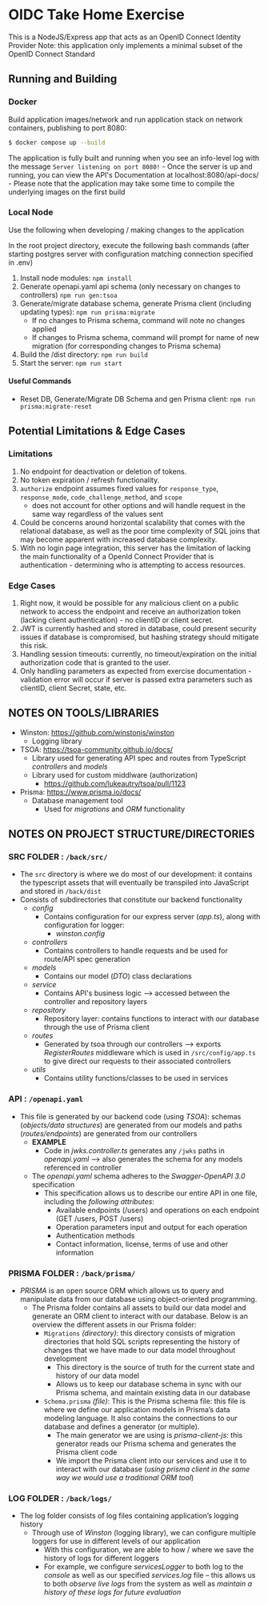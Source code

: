 # OIDC Take Home Exercise

This is a NodeJS/Express app that acts as an OpenID Connect Identity Provider
Note: this application only implements a minimal subset of the OpenID Connect Standard

## Running and Building

### Docker

Build application images/network and run application stack on network containers, publishing to port 8080:

```bash
$ docker compose up --build
```

The application is fully built and running when you see an info-level log with the message `Server listening on port 8080!`
      - Once the server is up and running, you can view the API's Documentation at localhost:8080/api-docs/
      - Please note that the application may take some time to compile the underlying images on the first build

### Local Node

Use the following when developing / making changes to the application

In the root project directory, execute the following bash commands (after starting postgres server with configuration matching connection specified in .env)

1. Install node modules: `npm install`
2. Generate openapi.yaml api schema (only necessary on changes to controllers) `npm run gen:tsoa`
3. Generate/migrate database schema, generate Prisma client (including updating types): `npm run prisma:migrate`
   - If no changes to Prisma schema, command will note no changes applied
   - If changes to Prisma schema, command will prompt for name of new migration (for corresponding changes to Prisma schema)
4. Build the /dist directory: `npm run build`
3. Start the server: `npm run start`


#### Useful Commands

- Reset DB, Generate/Migrate DB Schema and gen Prisma client: `npm run prisma:migrate-reset`

## Potential Limitations & Edge Cases

### Limitations
1. No endpoint for deactivation or deletion of tokens.
2. No token expiration / refresh functionality.
3. `authorize` endpoint assumes fixed values for `response_type`, `response_mode`, `code_challenge_method`, and `scope`
      - does not account for other options and will handle request in the same way regardless of the values sent
4. Could be concerns around horizontal scalability that comes with the relational database, as well as the poor time complexity of SQL joins that may become apparent with increased database complexity.
5. With no login page integration, this server has the limitation of lacking the main functionality of a OpenId Connect Provider that is authentication - determining who is attempting to access resources.

### Edge Cases
1. Right now, it would be possible for any malicious client on a public network to access the endpoint and receive an authorization token (lacking client authentication) - no clientID or client secret.
2. JWT is currently hashed and stored in database, could present security issues if database is compromised, but hashing strategy should mitigate this risk.
3. Handling session timeouts: currently, no timeout/expiration on the initial authorization code that is granted to the user.
4. Only handling parameters as expected from exercise documentation - validation error will occur if server is passed extra parameters such as clientID, client Secret, state, etc.

## NOTES ON TOOLS/LIBRARIES

- Winston: https://github.com/winstonjs/winston
  - Logging library
- TSOA: https://tsoa-community.github.io/docs/
  - Library used for generating API spec and routes from TypeScript _controllers_ and _models_
  - Library used for custom middlware (authorization)
    - https://github.com/lukeautry/tsoa/pull/1123
- Prisma: https://www.prisma.io/docs/
  - Database management tool
    - Used for _migrations_ and _ORM_ functionality

## NOTES ON PROJECT STRUCTURE/DIRECTORIES

### SRC FOLDER : `/back/src/`

- The `src` directory is where we do most of our development: it contains the typescript assets that will eventually be transpiled into JavaScript and stored in `/back/dist`
- Consists of subdirectories that constitute our backend functionality
  - _config_
    - Contains configuration for our express server (_app.ts_), along with configuration for logger:
      - _winston.config_
  - _controllers_
    - Contains controllers to handle requests and be used for route/API spec generation
  - _models_
    - Contains our model (_DTO_) class declarations
  - _service_
    - Contains API's business logic --> accessed between the controller and repository layers
  - _repository_
    - Repository layer: contains functions to interact with our database through the use of Prisma client
  - _routes_
    - Generated by tsoa through our controllers --> exports _RegisterRoutes_ middleware which is used in `/src/config/app.ts` to give direct our requests to their associated controllers
  - _utils_
    - Contains utility functions/classes to be used in services

### API : `/openapi.yaml`

- This file is generated by our backend code (using _TSOA_): schemas (_objects/data structures_) are generated from our models and paths (_routes/endpoints_) are generated from our controllers
  - **EXAMPLE**
    - Code in _jwks.controller.ts_ generates any `/jwks` paths in _openapi.yaml_ --> also generates the schema for any models referenced in controller 
  - The _openapi.yaml_ schema adheres to the _Swagger-OpenAPI 3.0_ specification
    - This specification allows us to describe our entire API in one file, including the _following attributes_:
      - Available endpoints (/users) and operations on each endpoint (GET /users, POST /users)
      - Operation parameters input and output for each operation
      - Authentication methods
      - Contact information, license, terms of use and other information


### PRISMA FOLDER : `/back/prisma/`

- _PRISMA_ is an open source ORM which allows us to query and manipulate data from our database using object-oriented programming.
  - The Prisma folder contains all assets to build our data model and generate an ORM client to interact with our database. Below is an overview the different assets in our Prisma folder:
    - `Migrations` _(directory)_: this directory consists of migration directories that hold SQL scripts representing the history of changes that we have made to our data model throughout development
      - This directory is the source of truth for the current state and history of our data model
      - Allows us to keep our database schema in sync with our Prisma schema, and maintain existing data in our database
    - `Schema.prisma` _(file)_: This is the Prisma schema file: this file is where we define our application models in Prisma’s data modeling language. It also contains the connections to our database and defines a generator (or multiple).
      - The main generator we are using is _prisma-client-js_: this generator reads our Prisma schema and generates the Prisma client code
      - We import the Prisma client into our services and use it to interact with our database (_using prisma client in the same way we would use a traditional ORM tool_)

### LOG FOLDER : `/back/logs/`

- The log folder consists of log files containing application’s logging history
  - Through use of _Winston_ (logging library), we can configure multiple loggers for use in different levels of our application
    - With this configuration, we are able to how / where we save the history of logs for different loggers
    - For example, we configure _servicesLogger_ to both log to the _console_ as well as our specified _services.log_ file – this allows us to both _observe live logs_ from the system as well as _maintain a history of these logs for future evaluation_